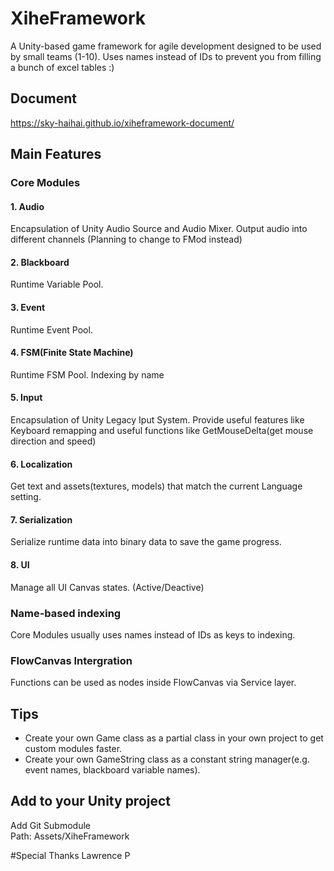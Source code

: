 # XiheFramework  
A Unity-based game framework for agile development designed to be used by small teams (1-10). Uses names instead of IDs to prevent you from filling a bunch of excel tables :)
## Document
https://sky-haihai.github.io/xiheframework-document/  
## Main Features  

### Core Modules
#### 1. Audio  
Encapsulation of Unity Audio Source and Audio Mixer. Output audio into different channels (Planning to change to FMod instead)
#### 2. Blackboard
Runtime Variable Pool.  
#### 3. Event
Runtime Event Pool.
#### 4. FSM(Finite State Machine)
Runtime FSM Pool. Indexing by name
#### 5. Input
Encapsulation of Unity Legacy Iput System. Provide useful features like Keyboard remapping and useful functions like GetMouseDelta(get mouse direction and speed)
#### 6. Localization
Get text and assets(textures, models) that match the current Language setting. 
#### 7. Serialization
Serialize runtime data into binary data to save the game progress.
#### 8. UI
Manage all UI Canvas states. (Active/Deactive)

### Name-based indexing
Core Modules usually uses names instead of IDs as keys to indexing.

### FlowCanvas Intergration
Functions can be used as nodes inside FlowCanvas via Service layer.

## Tips
* Create your own Game class as a partial class in your own project to get custom modules faster.
* Create your own GameString class as a constant string manager(e.g. event names, blackboard variable names).
## Add to your Unity project
Add Git Submodule  
Path: Assets/XiheFramework

#Special Thanks
Lawrence P
